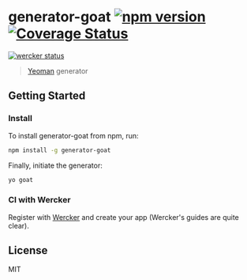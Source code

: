 # generator-goat [![npm version](https://badge.fury.io/js/generator-goat.svg)](http://badge.fury.io/js/generator-goat) [![Coverage Status](https://coveralls.io/repos/wearegoat/generator-goat/badge.png?branch=master)](https://coveralls.io/r/wearegoat/generator-goat?branch=master)

[![wercker status](https://app.wercker.com/status/9375a006daa091bdd7ee4978f65fafdb/m "wercker status")](https://app.wercker.com/project/bykey/9375a006daa091bdd7ee4978f65fafdb)

> [Yeoman](http://yeoman.io) generator

## Getting Started

### Install
To install generator-goat from npm, run:

```bash
npm install -g generator-goat
```

Finally, initiate the generator:

```bash
yo goat
```

### CI with Wercker
Register with [Wercker](http://wercker.com/) and create your app (Wercker's guides are quite clear).



## License

MIT
